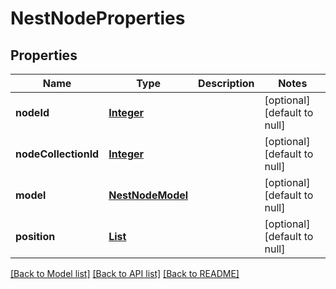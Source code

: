 # NestNodeProperties
## Properties

Name | Type | Description | Notes
------------ | ------------- | ------------- | -------------
**nodeId** | [**Integer**](integer.md) |  | [optional] [default to null]
**nodeCollectionId** | [**Integer**](integer.md) |  | [optional] [default to null]
**model** | [**NestNodeModel**](NestNodeModel.md) |  | [optional] [default to null]
**position** | [**List**](number.md) |  | [optional] [default to null]

[[Back to Model list]](../README.md#documentation-for-models) [[Back to API list]](../README.md#documentation-for-api-endpoints) [[Back to README]](../README.md)

